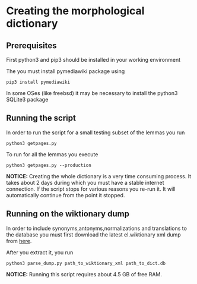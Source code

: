 # Creating the morphological dictionary

## Prerequisites

First python3 and pip3 should be installed in your working environment

The you must install pymediawiki package using

```
pip3 install pymediawiki
```

In some OSes (like freebsd) it may be necessary to install the python3 SQLite3 package

## Running the script

In order to run the script for a small testing subset of the lemmas you run

```
python3 getpages.py
```

To run for all the lemmas you execute

```
python3 getpages.py --production
```

**NOTICE:** Creating the whole dictionary is a very time consuming process.
It takes about 2 days during which you must have a stable internet connection.
If the script stops for various reasons you re-run it. It will automatically continue
from the point it stopped.

## Running on the wiktionary dump

In order to include synonyms,antonyms,normalizations and translations to the database
you must first download the latest el.wiktionary xml dump from [here](https://dumps.wikimedia.org/elwiktionary/latest/elwiktionary-latest-pages-articles-multistream.xml.bz2).

After you extract it, you run

```
python3 parse_dump.py path_to_wiktionary_xml path_to_dict.db
```

**NOTICE:** Running this script requires about 4.5 GB of free RAM.
